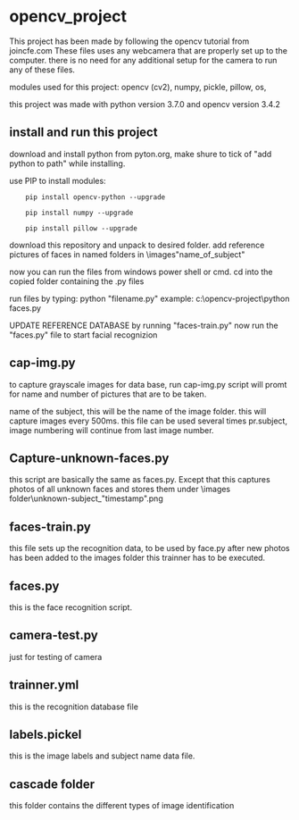 # opencv_project

This project has been made by following the opencv tutorial from joincfe.com
These files uses any webcamera that are properly set up to the computer.
there is no need for any additional setup for the camera to run any of these files.



modules used for this project:
opencv (cv2),
numpy,
pickle,
pillow,
os,

this project was made with python version 3.7.0 and opencv version 3.4.2


## install and run this project

download and install python from pyton.org, make shure to tick of "add python to path" while installing.

use PIP to install modules:

        pip install opencv-python --upgrade
        
        pip install numpy --upgrade
        
        pip install pillow --upgrade
        

download this repository and unpack to desired folder.
add reference pictures of faces in named folders in \images\"name_of_subject"

now you can run the files from windows power shell or cmd. 
cd into the copied folder containing the .py files

run files by typing: python "filename.py"
example: c:\opencv-project\python faces.py

UPDATE REFERENCE DATABASE by running "faces-train.py" 
now run the "faces.py" file to start facial recognizion



## cap-img.py

to capture grayscale images for data base, run cap-img.py
script will promt for name and number of pictures that are to be taken.

name of the subject, this will be the name of the image folder.
this will capture images every 500ms.
this file can be used several times pr.subject, image numbering will continue from last image number. 


## Capture-unknown-faces.py

this script are basically the same as faces.py. Except that this captures photos of all unknown faces and stores them under \images folder\unknown-subject_"timestamp".png 



## faces-train.py

this file sets up the recognition data, to be used by face.py
after new photos has been added to the images folder this trainner has to be executed.


## faces.py

this is the face recognition script.

## camera-test.py

just for testing of camera


## trainner.yml

this is the recognition database file

## labels.pickel

this is the image labels and subject name data file.

## cascade folder

this folder contains the different types of image identification
